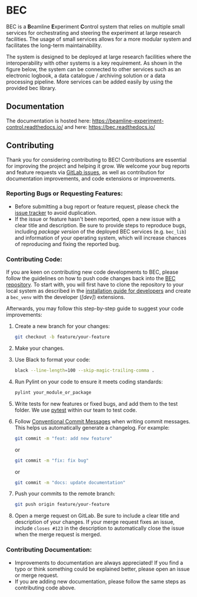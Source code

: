 # BEC 

BEC is a **B**eamline **E**xperiment **C**ontrol system that relies on multiple small services for orchestrating and steering the experiment at large research facilities. The usage of small services allows for a more modular system and facilitates the long-term maintainability. 

The system is designed to be deployed at large research facilities where the interoperability with other systems is a key requirement. As shown in the figure below, the system can be connected to other services such as an electronic logbook, a data catalogue / archiving solution or a data processing pipeline. More services can be added easily by using the provided bec library.  


## Documentation

The documentation is hosted here: https://beamline-experiment-control.readthedocs.io/ and here: https://bec.readthedocs.io/

## Contributing

Thank you for considering contributing to BEC! Contributions are essential for improving the project and helping it grow. 
We welcome your bug reports and feature requests via [GitLab issues](https://gitlab.psi.ch/bec/bec/-/issues?sort=created_date&state=opened), as well as contribution for documentation improvements, and code extensions or improvements.

### Reporting Bugs or Requesting Features:

- Before submitting a bug report or feature request, please check the [issue tracker](https://gitlab.psi.ch/bec/bec/issues) to avoid duplication.
- If the issue or feature hasn't been reported, open a new issue with a clear title and description. Be sure to provide steps to reproduce bugs, including _package version_ of the deployed BEC services (e.g. `bec_lib`) and information of your operating system, which will increase chances of reproducing and fixing the reported bug.

### Contributing Code:

If you are keen on contributing new code developments to BEC, please follow the guidelines on how to push code changes back into the [BEC repository](https://gitlab.psi.ch/bec).
To start with, you will first have to clone the repository to your local system as described in the [installation guide for developers](#developer.install_developer_env) and create a `bec_venv` with the developer (_[dev]_) extensions.

Afterwards, you may follow this step-by-step guide to suggest your code improvements:

1. Create a new branch for your changes:

    ```bash
    git checkout -b feature/your-feature
    ```

2. Make your changes.

3. Use Black to format your code:

    ```bash
    black --line-length=100 --skip-magic-trailing-comma .
    ```

4. Run Pylint on your code to ensure it meets coding standards:

    ```bash
    pylint your_module_or_package
    ```

5. Write tests for new features or fixed bugs, and add them to the test folder. 
We use [pytest](https://github.com/pytest-dev/pytest) within our team to test code. 

6. Follow [Conventional Commit Messages](https://www.conventionalcommits.org/en/v1.0.0/) when writing commit messages. This helps us automatically generate a changelog. For example:

    ```bash
    git commit -m "feat: add new feature"
    ```

    or

    ```bash
    git commit -m "fix: fix bug"
    ```

    or

    ```bash
    git commit -m "docs: update documentation"
    ```

7. Push your commits to the remote branch:

    ```bash
    git push origin feature/your-feature
    ```

8. Open a merge request on GitLab. Be sure to include a clear title and description of your changes. If your merge request fixes an issue, include `closes #123` in the description to automatically close the issue when the merge request is merged.

### Contributing Documentation:

- Improvements to documentation are always appreciated! If you find a typo or think something could be explained better, please open an issue or merge request.
- If you are adding new documentation, please follow the same steps as contributing code above.
